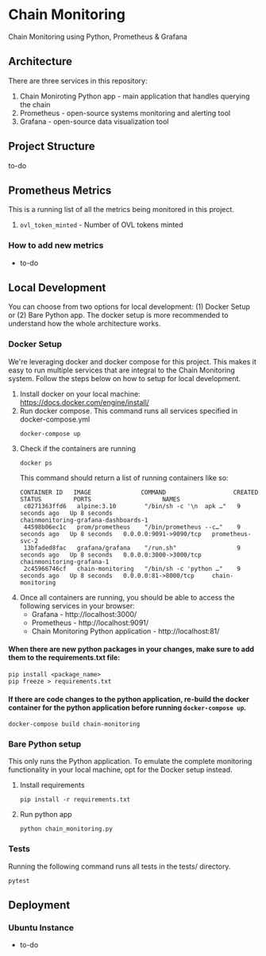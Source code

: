 # Chain Monitoring
Chain Monitoring using Python, Prometheus & Grafana

## Architecture
There are three services in this repository:
1. Chain Moniroting Python app - main application that handles querying the chain
2. Prometheus - open-source systems monitoring and alerting tool
3. Grafana - open-source data visualization tool

## Project Structure
to-do

## Prometheus Metrics
This is a running list of all the metrics being monitored in this project.
1. `ovl_token_minted` - Number of OVL tokens minted
   
### How to add new metrics
- to-do


## Local Development
You can choose from two options for local development: (1) Docker Setup or (2) Bare Python app. The docker setup is more recommended to understand how the whole architecture works.

### Docker Setup
We're leveraging docker and docker compose for this project. This makes it easy to run multiple services that are integral to the Chain Monitoring system. Follow the steps below on how to setup for local development.
1. Install docker on your local machine: https://docs.docker.com/engine/install/
2. Run docker compose. This command runs all services specified in docker-compose.yml
    ```
    docker-compose up
    ```
3. Check if the containers are running
   ```
   docker ps
   ```
   This command should return a list of running containers like so:
   ```
   CONTAINER ID   IMAGE              COMMAND                   CREATED         STATUS         PORTS                    NAMES
    c0271363ffd6   alpine:3.10        "/bin/sh -c '\n  apk …"   9 seconds ago   Up 8 seconds                            chainmonitoring-grafana-dashboards-1
    44598b06ec1c   prom/prometheus    "/bin/prometheus --c…"    9 seconds ago   Up 8 seconds   0.0.0.0:9091->9090/tcp   prometheus-svc-2
    13bfaded8fac   grafana/grafana    "/run.sh"                 9 seconds ago   Up 8 seconds   0.0.0.0:3000->3000/tcp   chainmonitoring-grafana-1
    2c45966746cf   chain-monitoring   "/bin/sh -c 'python …"    9 seconds ago   Up 8 seconds   0.0.0.0:81->8000/tcp     chain-monitoring
   ```
4. Once all containers are running, you should be able to access the following services in your browser:
   - Grafana - http://localhost:3000/
   - Prometheus - http://localhost:9091/
   - Chain Monitoring Python application - http://localhost:81/

#### When there are new python packages in your changes, make sure to add them to the requirements.txt file:
```
pip install <package_name>
pip freeze > requirements.txt
```

#### If there are code changes to the python application, re-build the docker container for the python application before running `docker-compose up`.
```
docker-compose build chain-monitoring
```


### Bare Python setup
This only runs the Python application. To emulate the complete monitoring functionality in your local machine, opt for the Docker setup instead.
1. Install requirements
   ```
   pip install -r requirements.txt
   ```
2. Run python app
   ```
   python chain_monitoring.py
   ```

### Tests
Running the following command runs all tests in the tests/ directory.
```
pytest
```


## Deployment
### Ubuntu Instance
- to-do